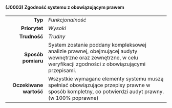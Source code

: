 #### (J0003) Zgodność systemu z obowiązującym prawem

|                        |                                                                                                  |
| ---------------------: | :----------------------------------------------------------------------------------------------- |
|                **Typ** | *Funkcjonalność*                                                                                 |
|          **Priorytet** | *Wysoki*                                                                                        |
|           **Trudność** | *Trudny*                                                                                        |
|     **Sposób pomiaru** | System zostanie poddany kompleksowej analizie prawnej, obejmującej audyty wewnętrzne oraz zewnętrzne, w celu weryfikacji zgodności z obowiązującymi przepisami.       |
| **Oczekiwane wartość** | Wszystkie wymagane elementy systemu muszą spełniać obowiązujące przepisy prawne w sposób kompletny, co potwierdzi audyt prawny. (w 100% poprawne)                         |